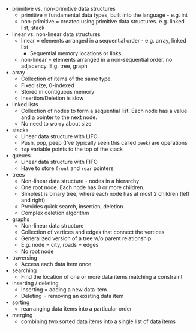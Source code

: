 -   primitive vs. non-primitive data structures
    -   primitive = fundamental data types, built into the language - e.g. int
    -   non-primitive = created using primitive data structures. e.g. linked list, stack
-   linear vs. non-linear data structures
    -   linear = elements arranged in a sequential order - e.g. array, linked list
        -   Sequential memory locations or links
    -   non-linear = elements arranged in a non-sequential order. no adjacency. E.g. tree, graph
-   array
    -   Collection of items of the same type.
    -   Fixed size, 0-indexed
    -   Stored in contiguous memory
    -   Insertion/Deletion is slow
-   linked lists
    -   Collection of nodes to form a sequential list. Each node has a value and a pointer to the next node.
    -   No need to worry about size
-   stacks
    -   Linear data structure with LIFO
    -   Push, pop, peep (I've typically seen this called `peek`) are operations
    -   `top` variable points to the top of the stack
-   queues
    -   Linear data structure with FIFO
    -   Have to store `front` and `rear` pointers
-   trees
    -   Non-linear data structure - nodes in a hierarchy
    -   One root node. Each node has 0 or more children.
    -   Simplest is binary tree, where each node has at most 2 children (left and right).
    -   Provides quick search, insertion, deletion
    -   Complex deletion algorithm
-   graphs
    -   Non-linear data structure
    -   Collection of vertices and edges that connect the vertices
    -   Generalized version of a tree w/o parent relationship
    -   E.g. node = city, roads = edges
    -   No root node
-   traversing
    -   Access each data item once
-   searching
    -   Find the location of one or more data items matching a constraint
-   inserting / deleting
    -   Inserting = adding a new data item
    -   Deleting = removing an existing data item
-   sorting
    -   rearranging data items into a particular order
-   merging
    -   combining two sorted data items into a single list of data items
